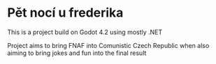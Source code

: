 # Pět nocí u frederika
This is a project build on Godot 4.2 using mostly .NET

Project aims to bring FNAF into Comunistic Czech Republic when also aiming to bring jokes and fun into the final result
